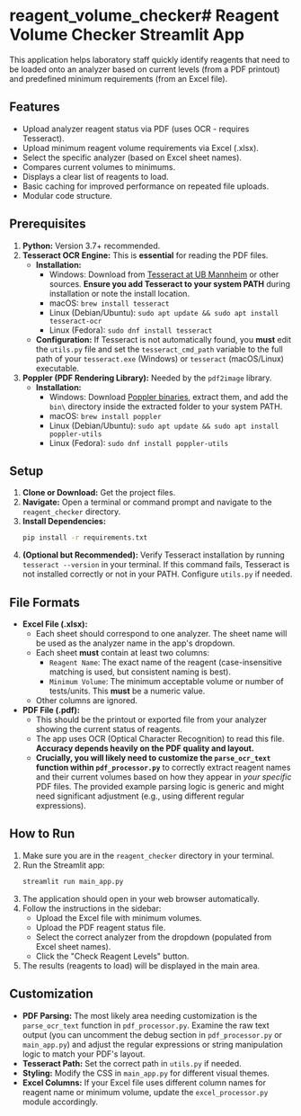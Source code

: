 # reagent_volume_checker# Reagent Volume Checker Streamlit App

This application helps laboratory staff quickly identify reagents that need to be loaded onto an analyzer based on current levels (from a PDF printout) and predefined minimum requirements (from an Excel file).

## Features

* Upload analyzer reagent status via PDF (uses OCR - requires Tesseract).
* Upload minimum reagent volume requirements via Excel (.xlsx).
* Select the specific analyzer (based on Excel sheet names).
* Compares current volumes to minimums.
* Displays a clear list of reagents to load.
* Basic caching for improved performance on repeated file uploads.
* Modular code structure.

## Prerequisites

1.  **Python:** Version 3.7+ recommended.
2.  **Tesseract OCR Engine:** This is **essential** for reading the PDF files.
    * **Installation:**
        * Windows: Download from [Tesseract at UB Mannheim](https://github.com/UB-Mannheim/tesseract/wiki) or other sources. **Ensure you add Tesseract to your system PATH** during installation or note the install location.
        * macOS: `brew install tesseract`
        * Linux (Debian/Ubuntu): `sudo apt update && sudo apt install tesseract-ocr`
        * Linux (Fedora): `sudo dnf install tesseract`
    * **Configuration:** If Tesseract is not automatically found, you **must** edit the `utils.py` file and set the `tesseract_cmd_path` variable to the full path of your `tesseract.exe` (Windows) or `tesseract` (macOS/Linux) executable.
3.  **Poppler (PDF Rendering Library):** Needed by the `pdf2image` library.
    * **Installation:**
        * Windows: Download [Poppler binaries](https://github.com/oschwartz10612/poppler-windows/releases/), extract them, and add the `bin\` directory inside the extracted folder to your system PATH.
        * macOS: `brew install poppler`
        * Linux (Debian/Ubuntu): `sudo apt update && sudo apt install poppler-utils`
        * Linux (Fedora): `sudo dnf install poppler-utils`

## Setup

1.  **Clone or Download:** Get the project files.
2.  **Navigate:** Open a terminal or command prompt and navigate to the `reagent_checker` directory.
3.  **Install Dependencies:**
    ```bash
    pip install -r requirements.txt
    ```
4.  **(Optional but Recommended):** Verify Tesseract installation by running `tesseract --version` in your terminal. If this command fails, Tesseract is not installed correctly or not in your PATH. Configure `utils.py` if needed.

## File Formats

* **Excel File (.xlsx):**
    * Each sheet should correspond to one analyzer. The sheet name will be used as the analyzer name in the app's dropdown.
    * Each sheet **must** contain at least two columns:
        * `Reagent Name`: The exact name of the reagent (case-insensitive matching is used, but consistent naming is best).
        * `Minimum Volume`: The minimum acceptable volume or number of tests/units. This **must** be a numeric value.
    * Other columns are ignored.
* **PDF File (.pdf):**
    * This should be the printout or exported file from your analyzer showing the current status of reagents.
    * The app uses OCR (Optical Character Recognition) to read this file. **Accuracy depends heavily on the PDF quality and layout.**
    * **Crucially, you will likely need to customize the `parse_ocr_text` function within `pdf_processor.py`** to correctly extract reagent names and their current volumes based on how they appear in *your specific* PDF files. The provided example parsing logic is generic and might need significant adjustment (e.g., using different regular expressions).

## How to Run

1.  Make sure you are in the `reagent_checker` directory in your terminal.
2.  Run the Streamlit app:
    ```bash
    streamlit run main_app.py
    ```
3.  The application should open in your web browser automatically.
4.  Follow the instructions in the sidebar:
    * Upload the Excel file with minimum volumes.
    * Upload the PDF reagent status file.
    * Select the correct analyzer from the dropdown (populated from Excel sheet names).
    * Click the "Check Reagent Levels" button.
5.  The results (reagents to load) will be displayed in the main area.

## Customization

* **PDF Parsing:** The most likely area needing customization is the `parse_ocr_text` function in `pdf_processor.py`. Examine the raw text output (you can uncomment the debug section in `pdf_processor.py` or `main_app.py`) and adjust the regular expressions or string manipulation logic to match your PDF's layout.
* **Tesseract Path:** Set the correct path in `utils.py` if needed.
* **Styling:** Modify the CSS in `main_app.py` for different visual themes.
* **Excel Columns:** If your Excel file uses different column names for reagent name or minimum volume, update the `excel_processor.py` module accordingly.